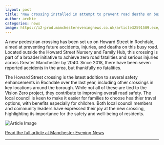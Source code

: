```yaml
---
layout: post
title: "New crossing installed in attempt to prevent road deaths on busy Greater Manchester route"
author: archie
categories: news
image: https://i2-prod.manchestereveningnews.co.uk/article32591509.ece/ALTERNATES/s1200/1_L-R-Shah-Wazir-cabinet-member-for-highways-at-Rochdale-Borough-Council-and-local-councillors-S.jpg
---
```

A new pedestrian crossing has been set up on Howard Street in Rochdale, aimed at preventing future accidents, injuries, and deaths on this busy road. Located outside the Howard Street Nursery and Family Hub, this crossing is part of a broader initiative to achieve zero road fatalities and serious injuries across Greater Manchester by 2040. Since 2018, there have been seven reported accidents in the area, but thankfully no fatalities.

The Howard Street crossing is the latest addition to several safety enhancements in Rochdale over the last year, including other crossings in key locations around the borough. While not all of these are tied to the Vision Zero project, they contribute to improving overall road safety. The local council is keen to make it easier for families to choose healthier travel options, with benefits especially for children. Both local council members and community leaders have expressed their joy at the new crossing, highlighting its importance for the safety and well-being of residents.

![Article Image](https://i2-prod.manchestereveningnews.co.uk/article32591509.ece/ALTERNATES/s1200/1_L-R-Shah-Wazir-cabinet-member-for-highways-at-Rochdale-Borough-Council-and-local-councillors-S.jpg)

[Read the full article at Manchester Evening News](https://www.manchestereveningnews.co.uk/news/greater-manchester-news/new-crossing-installed-attempt-prevent-32591500)

---
